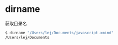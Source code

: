 # dirname

获取目录名

```bash
$ dirname "/Users/lej/Documents/javascript.xmind"
/Users/lej/Documents
```
